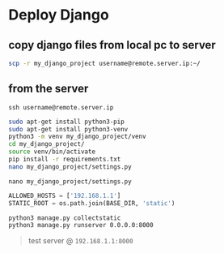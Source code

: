# Deploy Django

## copy django files from local pc to server
```bash
scp -r my_django_project username@remote.server.ip:~/
```


## from the server
`ssh username@remote.server.ip`
```bash
sudo apt-get install python3-pip
sudo apt-get install python3-venv
python3 -m venv my_django_project/venv
cd my_django_project/
source venv/bin/activate
pip install -r requirements.txt 
nano my_django_project/settings.py 
```


`nano my_django_project/settings.py`
```python
ALLOWED_HOSTS = ['192.168.1.1']
STATIC_ROOT = os.path.join(BASE_DIR, 'static')
```


```bash
python3 manage.py collectstatic
python3 manage.py runserver 0.0.0.0:8000
```
> test server @ `192.168.1.1:8000`

